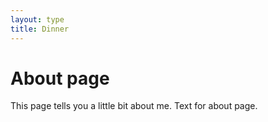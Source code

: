 ```yaml
---
layout: type
title: Dinner
---
```

# About page

This page tells you a little bit about me. Text for about page.
